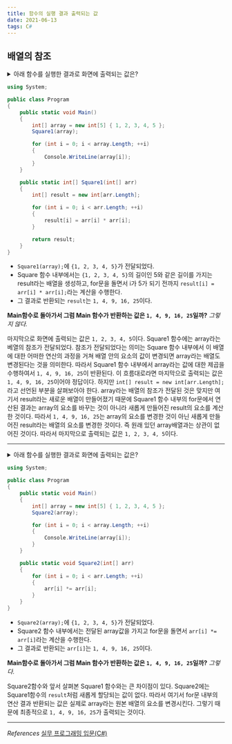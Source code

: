 ```yaml
---
title: 함수의 실행 결과 출력되는 값
date: 2021-06-13
tags: C#
---
```


## 배열의 참조

<details>
<summary>아래 함수를 실행한 결과로 화면에 출력되는 값은?</summary>
<div markdown="1">

1, 2, 3, 4, 5

</div>
</details>

```c#
using System;

public class Program
{
    public static void Main()
    {
        int[] array = new int[5] { 1, 2, 3, 4, 5 };
        Square1(array);

        for (int i = 0; i < array.Length; ++i)
        {
            Console.WriteLine(array[i]);
        }
    }

    public static int[] Square1(int[] arr)
    {
        int[] result = new int[arr.Length];

        for (int i = 0; i < arr.Length; ++i)
        {
            result[i] = arr[i] * arr[i];
        }

        return result;
    }
}
```

- `Square1(array);`에 `{1, 2, 3, 4, 5}`가 전달되었다.
- Square 함수 내부에서는 `{1, 2, 3, 4, 5}`의 길이인 5와 같은 길이를 가지는 result라는 배열을 생성하고, for문을 돌면서 i가 5가 되기 전까지 `result[i] = arr[i] * arr[i];`라는 계산을 수행한다.
- 그 결과로 반환되는 `result`는 `1, 4, 9, 16, 25`이다.

**Main함수로 돌아가서 그럼 Main 함수가 반환하는 값은 `1, 4, 9, 16, 25`일까?** _그렇지 않다._

마지막으로 화면에 출력되는 값은 `1, 2, 3, 4, 5`이다.
Square1 함수에는 array라는 베열의 참조가 전달되었다. 참조가 전달되었다는 의미는 Square 함수 내부에서 이 배열에 대한 어떠한 연산의 과정을 거쳐 배열 안의 요소의 값이 변경되면 array라는 배열도 변경된다는 것을 의미한다. 따라서 Square1 함수 내부에서 array라는 값에 대한 제곱을 수행하여서 `1, 4, 9, 16, 25`이 반환된다. 이 흐름대로라면 마지막으로 출력되는 값은 `1, 4, 9, 16, 25`이어야 정답이다. 하지만 `int[] result = new int[arr.Length];`라고 선언된 부분을 살펴보아야 한다. array라는 배열의 참조가 전달된 것은 맞지만 여기서 result라는 새로운 배열이 만들어졌기 때문에 Square1 함수 내부의 for문에서 연산된 결과는 array의 요소를 바꾸는 것이 아니라 새롭게 만들어진 result의 요소를 계산한 것이다. 따라서 `1, 4, 9, 16, 25`는 array의 요소를 변경한 것이 아닌 새롭게 만들어진 result라는 배열의 요소를 변경한 것이다. 즉 원래 있던 array배열과는 상관이 없어진 것이다. 따라서 마지막으로 출력되는 값은 `1, 2, 3, 4, 5`이다.

---

<details>
<summary>아래 함수를 실행한 결과로 화면에 출력되는 값은?</summary>
<div markdown="1">

1, 4, 9, 16, 25

</div>
</details>

```c#
using System;

public class Program
{
    public static void Main()
    {
        int[] array = new int[5] { 1, 2, 3, 4, 5 };
        Square2(array);

        for (int i = 0; i < array.Length; ++i)
        {
            Console.WriteLine(array[i]);
        }
    }

    public static void Square2(int[] arr)
    {
        for (int i = 0; i < arr.Length; ++i)
        {
            arr[i] *= arr[i];
        }
    }
}
```

- `Square2(array);`에 `{1, 2, 3, 4, 5}`가 전달되었다.
- Square2 함수 내부에서는 전달된 array값을 가지고 for문을 돌면서 `arr[i] *= arr[i]`라는 계산을 수행한다.
- 그 결과로 반환되는 `arr[i]`는 `1, 4, 9, 16, 25`이다.

**Main함수로 돌아가서 그럼 Main 함수가 반환하는 값은 `1, 4, 9, 16, 25`일까?** _그렇다._

Square2함수와 앞서 살펴본 Square1 함수와는 큰 차이점이 있다. Square2에는 Square1함수의 `result`처럼 새롭게 할당되는 값이 없다. 따라서 여기서 for문 내부의 연산 결과 반환되는 값은 실제로 array라는 원본 배열의 요소를 변경시킨다. 그렇기 때문에 최종적으로 `1, 4, 9, 16, 25`가 출력되는 것이다.

---

_References_
[실무 프로그래밍 입문(C#)](https://www.udemy.com/share/101tfkAEYTcVxXTXQJ/)
